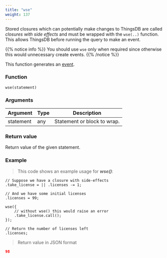 ```yaml
---
title: "wse"
weight: 137
---
```


Stored closures which can potentially make changes to ThingsDB are called
*closures with side effects* and must be wrapped with the `wse(..)` function.
This allows ThingsDB before running the query to make an event.

{{% notice info %}}
You should use `wse` only when required since otherwise this would unnecessary
create events.
{{% /notice %}}

This function generates an [event](../../overview/events).

### Function

`wse(statement)`

### Arguments

Argument | Type | Description
-------- | ---- | -----------
statement | any | Statement or block to wrap.

### Return value

Return value of the given statement.

### Example

> This code shows an example usage for ***wse()***:

```thingsdb,json_response
// Suppose we have a closure with side-effects
.take_license = || .licenses -= 1;

// And we have some initial licenses
.licenses = 99;

wse({
    // without wse() this would raise an error
    .take_license.call();
});

// Return the number of licenses left
.licenses;
```

> Return value in JSON format

```json
98
```
